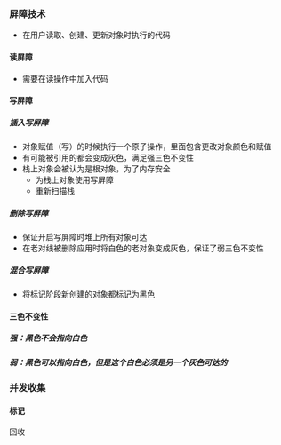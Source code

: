 ### 屏障技术
- 在用户读取、创建、更新对象时执行的代码
#### 读屏障
- 需要在读操作中加入代码
#### 写屏障
##### 插入写屏障
- 对象赋值（写）的时候执行一个原子操作，里面包含更改对象颜色和赋值
- 有可能被引用的都会变成灰色，满足强三色不变性
- 栈上对象会被认为是根对象，为了内存安全
	- 为栈上对象使用写屏障
	- 重新扫描栈
##### 删除写屏障
- 保证开启写屏障时堆上所有对象可达
- 在老对线被删除应用时将白色的老对象变成灰色，保证了弱三色不变性
##### 混合写屏障
- 将标记阶段新创建的对象都标记为黑色
#### 三色不变性
##### 强：黑色不会指向白色
##### 弱：黑色可以指向白色，但是这个白色必须是另一个灰色可达的
### 并发收集
#### 标记
回收